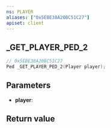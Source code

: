 ```yaml
---
ns: PLAYER
aliases: ["0x5EBE38A20BC51C27"]
apiset: client
---
```

## _GET_PLAYER_PED_2

```c
// 0x5EBE38A20BC51C27
Ped _GET_PLAYER_PED_2(Player player);
```


## Parameters
* **player**:

## Return value

